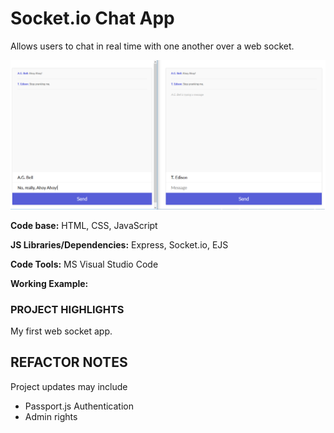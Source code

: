 # Socket.io Chat App
Allows users to chat in real time with one another over a web socket.

![](https://github.com/CLewisMessina/Socket_IO_Chat_App/blob/master/Socket_IO_Chat_App.png)

**Code base:** HTML, CSS, JavaScript

**JS Libraries/Dependencies:** Express, Socket.io, EJS

**Code Tools:** MS Visual Studio Code

**Working Example:** 

### PROJECT HIGHLIGHTS
My first web socket app.

## REFACTOR NOTES
Project updates may include
* Passport.js Authentication
* Admin rights
